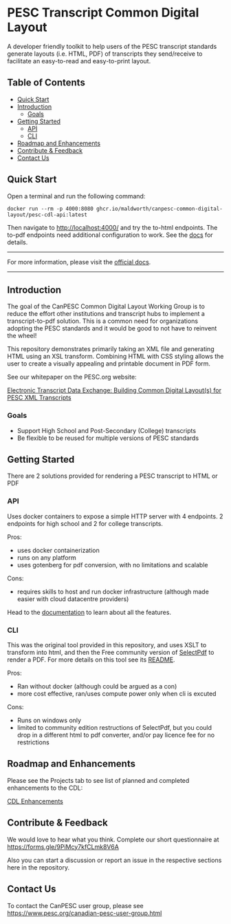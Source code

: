 # PESC Transcript Common Digital Layout

A developer friendly toolkit to help users of the PESC transcript standards generate layouts (i.e. HTML, PDF) of transcripts they send/receive to facilitate an easy-to-read and easy-to-print layout.


## Table of Contents

- [Quick Start](#quick-start)
- [Introduction](#introduction)
  - [Goals](#goals)
- [Getting Started](#getting-started)
  - [API](#api)
  - [CLI](#cli)
- [Roadmap and Enhancements](#roadmap-and-enhancements)
- [Contribute \& Feedback](#contribute--feedback)
- [Contact Us](#contact-us)

## Quick Start

Open a terminal and run the following command:

```
docker run --rm -p 4000:8080 ghcr.io/maldworth/canpesc-common-digital-layout/pesc-cdl-api:latest
```

Then navigate to <http://localhost:4000/> and try the to-html endpoints. The to-pdf endpoints need additional configuration to work. See the [docs](https://maldworth.github.io/canpesc-common-digital-layout/) for details.

---

For more information, please visit the [official docs](https://maldworth.github.io/canpesc-common-digital-layout/).

---


## Introduction

The goal of the CanPESC Common Digital Layout Working Group is to reduce the effort other institutions and transcript hubs to implement a transcript-to-pdf solution.  This is a common need for organizations adopting the PESC standards and it would be good to not have to reinvent the wheel!

This repository demonstrates primarily taking an XML file and generating HTML using an XSL transform.  Combining HTML with CSS styling allows the user to create a visually appealing and printable document in PDF form.

See our whitepaper on the PESC.org website:

[Electronic Transcript Data Exchange: Building Common Digital
Layout(s) for PESC XML Transcripts](https://nebula.wsimg.com/756901b746edc14b984e33cd7f067efd?AccessKeyId=4CF7FAE11697F99C9E6B&disposition=0&alloworigin=1)

### Goals

- Support High School and Post-Secondary (College) transcripts
- Be flexible to be reused for multiple versions of PESC standards

## Getting Started

There are 2 solutions provided for rendering a PESC transcript to HTML or PDF

### API

Uses docker containers to expose a simple HTTP server with 4 endpoints. 2 endpoints for high school and 2 for college transcripts.

Pros:
- uses docker containerization
- runs on any platform
- uses gotenberg for pdf conversion, with no limitations and scalable

Cons:
- requires skills to host and run docker infrastructure (although made easier with cloud datacentre providers)

Head to the [documentation](https://maldworth.github.io/canpesc-common-digital-layout/) to learn about all the features.

### CLI

This was the original tool provided in this repository, and uses XSLT to transform into html, and then the Free community version of [SelectPdf](https://selectpdf.com/)
to render a PDF. For more details on this tool see its [README](./src/pesctranscriptconverter-cli/Readme.md).

Pros:
- Ran without docker (although could be argued as a con)
- more cost effective, ran/uses compute power only when cli is excuted

Cons:
- Runs on windows only
- limited to community edition restructions of SelectPdf, but you could drop in a different html to pdf converter, and/or pay licence fee for no restrictions

## Roadmap and Enhancements

Please see the Projects tab to see list of planned and completed enhancements to the CDL:

[CDL Enhancements](https://github.com/pesc/canpesc-common-digital-layout/projects/1)

## Contribute & Feedback

We would love to hear what you think. Complete our short questionnaire at <https://forms.gle/9PiMcy7kfCLmk8V6A>

Also you can start a discussion or report an issue in the respective sections here in the repository.

## Contact Us

To contact the CanPESC user group, please see <https://www.pesc.org/canadian-pesc-user-group.html>
